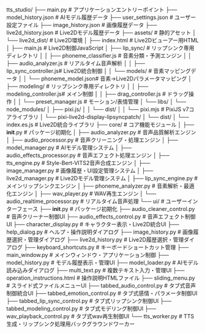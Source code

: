 tts_studio/
├── main.py                           # アプリケーションエントリーポイント
├── model_history.json                # AIモデル履歴データ
├── user_settings.json                # ユーザー設定ファイル
├── image_history.json                # 画像履歴データ
├── live2d_history.json               # Live2Dモデル履歴データ
├── assets/                           # 静的アセット
│   └── live2d_dist/                  # Live2D環境
│       ├── index.html                # Live2Dビューアー用HTML
│       ├── main.js                   # Live2D制御JavaScript
│       ├── lip_sync/                 # リップシンク専用ディレクトリ
│       │   ├── phoneme_classifier.js # 音素分類・予測エンジン
│       │   ├── audio_analyzer.js     # リアルタイム音声解析
│       │   ├── lip_sync_controller.js# Live2D統合制御
│       │   └── models/               # 音素マッピングデータ
│       │       └── phoneme_model.json# 音素→Live2Dパラメータマッピング
│       ├── modeling/                 # リップシンク専用ディレクトリ
│       │   ├── modeling_controller.js# メイン制御
│       │   ├── drag_controller.js    # ドラッグ操作
│       │   └── preset_manager.js     # モーション/表情管理
│       └── libs/
│           └── node_modules/
│               ├── pixi.js/
│               │   └── dist/
│               │       └── pixi.mjs  # PixiJS v7コアライブラリ
│               └── pixi-live2d-display-lipsyncpatch/
│                   └── dist/
│                       └── index.es.js # Live2D統合ライブラリ
├── core/                             # コア機能モジュール
│   ├── __init__.py                   # パッケージ初期化
│   ├── audio_analyzer.py             # 音声品質解析エンジン
│   ├── audio_processor.py            # 音声クリーニング・処理エンジン
│   ├── model_manager.py              # AIモデル管理システム
│   ├── audio_effects_processor.py    # 音声エフェクト処理エンジン
│   ├── tts_engine.py                 # Style-Bert-VITS2音声合成エンジン
│   ├── image_manager.py              # 画像履歴・UI設定管理システム
│   ├── live2d_manager.py             # Live2Dモデル管理システム
│   ├── lip_sync_engine.py            # メインリップシンクエンジン
│   ├── phoneme_analyzer.py           # 音素解析・最適化エンジン
│   ├── wav_player.py                 # WAV再生エンジン
│   └── audio_realtime_processor.py   # リアルタイム音声処理
└── ui/                               # ユーザーインターフェース
    ├── __init__.py                   # パッケージ初期化
    ├── audio_cleaner_control.py      # 音声クリーナー制御UI
    ├── audio_effects_control.py      # 音声エフェクト制御UI
    ├── character_display.py          # キャラクター表示・Live2D統合UI
    ├── help_dialog.py                # ヘルプ・操作説明ダイアログ
    ├── image_history.py              # 画像履歴選択・管理ダイアログ
    ├── live2d_history.py             # Live2D履歴選択・管理ダイアログ
    ├── keyboard_shortcuts.py         # キーボードショートカット管理
    ├── main_window.py                # メインウィンドウ・アプリケーション制御
    ├── model_history.py              # モデル履歴表示・管理UI
    ├── model_loader.py               # AIモデル読み込みダイアログ
    ├── multi_text.py                 # 複数テキスト入力・管理UI
    ├── operation_instructions.html   # 操作説明HTMLファイル
    ├── sliding_menu.py               # スライド式ファイルメニューUI
    ├── tabbed_audio_control.py       # タブ式音声制御統合UI
    ├── tabbed_emotion_control.py     # タブ式感情・パラメータ制御UI
    ├── tabbed_lip_sync_control.py    # タブ式リップシンク制御UI
    ├── tabbed_modeling_control.py    # タブ式モデリング制御UI
    ├── wav_playback_control.py       # タブ式wav再生制御UI
    └── tts_worker.py                 # TTS生成・リップシンク処理用バックグラウンドワーカー